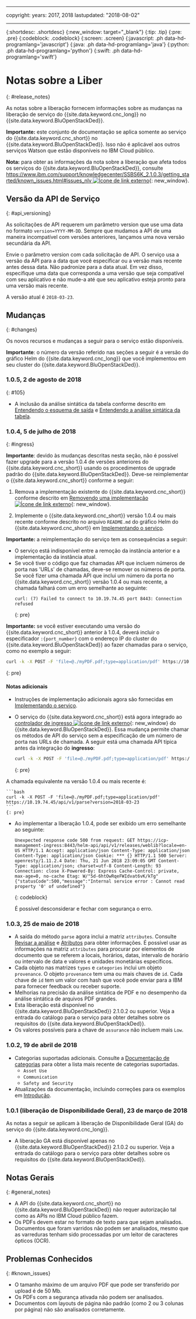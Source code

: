 
---

copyright:
  years: 2017, 2018
lastupdated: "2018-08-02"

---

{:shortdesc: .shortdesc}
{:new_window: target="_blank"}
{:tip: .tip}
{:pre: .pre}
{:codeblock: .codeblock}
{:screen: .screen}
{:javascript: .ph data-hd-programlang='javascript'}
{:java: .ph data-hd-programlang='java'}
{:python: .ph data-hd-programlang='python'}
{:swift: .ph data-hd-programlang='swift'}

# Notas sobre a Liber
{: #release_notes}

As notas sobre a liberação fornecem informações sobre as mudanças na liberação de serviço do
{{site.data.keyword.cnc_long}} no {{site.data.keyword.BluOpenStackDed}}.

**Importante:** este conjunto de documentação se aplica somente ao serviço do
{{site.data.keyword.cnc_short}} no {{site.data.keyword.BluOpenStackDed}}. Isso não é aplicável aos outros serviços Watson que estão disponíveis no IBM Cloud público.

**Nota:** para obter as informações da nota sobre a liberação que afeta todos os serviços do
{{site.data.keyword.BluOpenStackDed}}, consulte
[https://www.ibm.com/support/knowledgecenter/SSBS6K_2.1.0.3/getting_started/known_issues.html#issues_nlv
![Ícone de link externo](../../icons/launch-glyph.svg "Ícone de link externo")](https://www.ibm.com/support/knowledgecenter/SSBS6K_2.1.0.3/getting_started/known_issues.html#issues_nlv){: new_window}.

## Versão da API de Serviço
{: #api_versioning}

As solicitações de API requerem um parâmetro version que use uma data no formato `version=YYYY-MM-DD`. Sempre que mudamos a API de uma maneira incompatível com versões anteriores, lançamos uma nova versão secundária da API.

Envie o parâmetro version com cada solicitação de API. O serviço usa a versão da API para a data que você especificar ou a versão mais recente antes dessa data. Não padronize para a data atual. Em vez disso, especifique uma data que corresponda a uma versão que seja
compatível com seu aplicativo e não mude-a até que seu aplicativo esteja pronto para uma versão mais recente.

A versão atual é `2018-03-23`.

## Mudanças
{: #changes}

Os novos recursos e mudanças a seguir para o serviço estão disponíveis.

**Importante**: o número da versão referido nas seções a seguir é a versão do
gráfico Helm do {{site.data.keyword.cnc_long}} que você implementou em seu cluster do
{{site.data.keyword.BluOpenStackDed}}.

### 1.0.5, 2 de agosto de 2018
{: #105}

  - A inclusão da análise sintática da tabela conforme descrito em
[Entendendo o esquema de saída](/docs/services/compare-and-comply/schema.html#output_schema) e
[Entendendo a análise sintática da tabela](/docs/services/compare-and-comply/tables.html#understanding_tables).


### 1.0.4, 5 de julho de 2018
{: #ingress}

**Importante**: devido às mudanças descritas nesta seção, não é possível fazer
upgrade para a versão 1.0.4 de versões anteriores do {{site.data.keyword.cnc_short}} usando os
procedimentos de upgrade padrão do {{site.data.keyword.BluOpenStackDed}}. Deve-se reimplementar o
{{site.data.keyword.cnc_short}} conforme a seguir:

1.  Remova a implementação existente do {{site.data.keyword.cnc_short}} conforme
descrito em [Removendo
uma implementação ![Ícone de link externo](../../icons/launch-glyph.svg "Ícone de link externo")](https://www.ibm.com/support/knowledgecenter/SSBS6K_2.1.0.3/manage_applications/remove_app.html){: new_window}.

1.  Implemente o {{site.data.keyword.cnc_short}} versão 1.0.4 ou mais recente conforme
descrito no arquivo `README.md` do gráfico Helm do {{site.data.keyword.cnc_short}}
em [Implementando o serviço](/docs/services/compare-and-comply/deploy.html).

**Importante:** a reimplementação do serviço tem as consequências a seguir:

- O serviço está indisponível entre a remoção da instância anterior e a implementação da instância
atual.
- Se você tiver o código que faz chamadas API que incluem números de porta nas 'URLs' de chamadas, deve-se
remover os números de porta. Se você fizer uma chamada API que inclui um número da porta no
{{site.data.keyword.cnc_short}} versão 1.0.4 ou mais recente, a chamada falhará com um erro
semelhante ao seguinte:
  ```
  curl: (7) Failed to connect to 10.19.74.45 port 8443: Connection refused
  ```
  {: pre}

**Importante:** se você estiver executando uma versão do
{{site.data.keyword.cnc_short}} anterior à 1.0.4, deverá incluir o especificador
`:{port_number}` com o endereço IP do cluster do
{{site.data.keyword.BluOpenStackDed}} ao fazer chamadas para o serviço, como no exemplo a seguir:
```bash
curl -k -X POST -F 'file=@./myPDF.pdf;type=application/pdf' https://10.19.74.45:8443/api/v1/parse?version=2018-03-23
```
{: pre}

#### Notas adicionais

-   Instruções de implementação adicionais agora são fornecidas em
[ Implementando o serviço](/docs/services/compare-and-comply/deploy.html).
-   O serviço do {{site.data.keyword.cnc_short}} está agora integrado ao
[controlador
de ingresso ![Ícone de link externo](../../icons/launch-glyph.svg "Ícone de link externo")](https://www.ibm.com/support/knowledgecenter/SSBS6K_2.1.0.3/getting_started/components.html){: new_window}
do {{site.data.keyword.BluOpenStackDed}}. Essa mudança permite chamar os métodos de API do serviço sem
a especificação de um número de porta nas URLs de chamada. A seguir está uma chamada API típica antes da
integração do **ingresso**:

    ```bash
    curl -k -X POST -F 'file=@./myPDF.pdf;type=application/pdf' https://10.19.74.45:8443/api/v1/parse?version=2018-03-23
    ```
    {: pre}

  A chamada equivalente na versão 1.0.4 ou mais recente é:

    ```bash
    curl -k -X POST -F 'file=@./myPDF.pdf;type=application/pdf' https://10.19.74.45/api/v1/parse?version=2018-03-23
    ```
    {: pre}

- Ao implementar a liberação 1.0.4, pode ser exibido um erro semelhante ao seguinte:

    ```
    Unexpected response code 500 from request: GET https://icp-management-ingress:8443/helm-api/api/v1/releases/weblib?locale=en-US HTTP/1.1 Accept: application/json Content-Type: application/json Content-Type: application/json Cookie: *** {} HTTP/1.1 500 Server: openresty/1.11.2.4 Date: Thu, 21 Jun 2018 23:09:05 GMT Content-Type: application/json; charset=utf-8 Content-Length: 93 Connection: close X-Powered-By: Express Cache-Control: private, max-age=0, no-cache Etag: W/"5d-6htOwRqeFWIdvat6vK/kTg" {"statusCode":500,"message":"Internal service error : Cannot read property '0' of undefined"}
    ```
    {: codeblock}

    É possível desconsiderar e fechar com segurança o erro.

### 1.0.3, 25 de maio de 2018

- A saída do método `parse` agora inclui a matriz `attributes`. Consulte [Revisar a
análise](/docs/services/compare-and-comply/getting-started.html#review_analysis) e [Atributos](/docs/services/compare-and-comply/parsing.html#attributes)
para obter informações. É possível usar as informações na matriz `attributes` para procurar
por elementos de documento que se referem a locais, horários, datas, intervalo de horário ou
intervalo de data e valores e unidades monetárias específicos.
- Cada objeto nas matrizes `types` e `categories` inclui um objeto `provenance`. O objeto `provenance` tem uma ou mais chaves de `id`. Cada chave de `id` tem um valor com hash que você pode enviar para a IBM para fornecer feedback ou receber suporte.
- Melhorias na precisão da análise sintática de PDF e no desempenho da análise sintática de arquivos PDF
grandes.
- Esta liberação está disponível no {{site.data.keyword.BluOpenStackDed}} 2.1.0.2 ou
superior. Veja a entrada do catálogo para o serviço para obter detalhes sobre os requisitos do {{site.data.keyword.BluOpenStackDed}}.
- Os valores possíveis para a chave de `assurance` não incluem mais
`Low`.

### 1.0.2, 19 de abril de 2018

- Categorias suportadas adicionais. Consulte a
[Documentação de categorias](/docs/services/compare-and-comply/parsing.html#contract_categories)
para obter a lista mais recente de categorias suportadas.
    - `Asset Use`
    - `Communication`
    - `Safety and Security`
-  Atualizações da documentação, incluindo correções para os exemplos em
[Introdução](/docs/services/compare-and-comply/getting-started.html).

### 1.0.1 (liberação de Disponibilidade Geral), 23 de março de 2018

As notas a seguir se aplicam à liberação de Disponibilidade Geral (GA) do serviço
do {{site.data.keyword.cnc_long}}.

- A liberação GA está disponível apenas no {{site.data.keyword.BluOpenStackDed}} 2.1.0.2 ou
superior. Veja a entrada do catálogo para o serviço para obter detalhes sobre os requisitos do {{site.data.keyword.BluOpenStackDed}}.

## Notas Gerais
{: #general_notes}

- A API do {{site.data.keyword.cnc_short}} no {{site.data.keyword.BluOpenStackDed}}
não requer autorização tal como as APIs no IBM Cloud público fazem.
 - Os PDFs devem estar no formato de texto para que sejam analisados. Documentos que foram varridos não podem ser analisados, mesmo que as varreduras tenham sido processadas por um leitor de caracteres ópticos (OCR).

## Problemas Conhecidos
{: #known_issues}

- O tamanho máximo de um arquivo PDF que pode ser transferido por upload é de 50 Mb.
- Os PDFs com a segurança ativada não podem ser analisados.
- Documentos com layouts de página não padrão (como 2 ou 3 colunas por página) não são analisados
corretamente.
